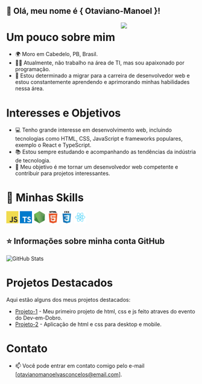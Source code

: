 ## 💜 Olá, meu nome é <strong>{ Otaviano-Manoel }!</strong>

<img src="https://raw.githubusercontent.com/MicaelliMedeiros/micaellimedeiros/master/image/computer-illustration.png" min-width="400px" max-width="400px" width="200px" align="right">

# Um pouco sobre mim

- 🌍 Moro em Cabedelo, PB, Brasil.
- 👨‍💼 Atualmente, não trabalho na área de TI, mas sou apaixonado por programação.
- 🚀 Estou determinado a migrar para a carreira de desenvolvedor web e estou constantemente aprendendo e aprimorando minhas habilidades nessa área.

# Interesses e Objetivos

- 💻 Tenho grande interesse em desenvolvimento web, incluindo tecnologias como HTML, CSS, JavaScript e frameworks populares, exemplo o React e TypeScript.
- 📚 Estou sempre estudando e acompanhando as tendências da indústria de tecnologia.
- 🌟 Meu objetivo é me tornar um desenvolvedor web competente e contribuir para projetos interessantes.


# 🚀 Minhas Skills

<code><img height="32" src="https://raw.githubusercontent.com/github/explore/80688e429a7d4ef2fca1e82350fe8e3517d3494d/topics/javascript/javascript.png" alt="Javascript"/></code>
<code><img height="32" src="https://raw.githubusercontent.com/github/explore/80688e429a7d4ef2fca1e82350fe8e3517d3494d/topics/typescript/typescript.png" alt="Typescript"/></code>
<code><img height="32" src="https://raw.githubusercontent.com/github/explore/80688e429a7d4ef2fca1e82350fe8e3517d3494d/topics/nodejs/nodejs.png" alt="Nodejs"/></code>
<code><img height="32" src="https://raw.githubusercontent.com/github/explore/80688e429a7d4ef2fca1e82350fe8e3517d3494d/topics/html/html.png" alt="HTML5"/></code>
<code><img height="32" src="https://raw.githubusercontent.com/github/explore/80688e429a7d4ef2fca1e82350fe8e3517d3494d/topics/css/css.png" alt="CSS"/></code>
<code><img height="32" src="https://raw.githubusercontent.com/github/explore/80688e429a7d4ef2fca1e82350fe8e3517d3494d/topics/react/react.png" alt="React"/></code>

## ⭐ Informações sobre minha conta GitHub

![GitHub Stats](https://github-readme-stats.vercel.app/api?username=pmarcelojr&show_icons=true)

# Projetos Destacados

Aqui estão alguns dos meus projetos destacados:

- [Projeto-1](https://github.com/Otaviano-Manoel/Project-One-Piece) - Meu primeiro projeto de html, css e js feito atraves do evento do Dev-em-Dobro.
- [Projeto-2](https://github.com/Otaviano-Manoel/add-card-frontend-mentor) - Aplicação de html e css para desktop e mobile.



# Contato

- 📫 Você pode entrar em contato comigo pelo e-mail [otavianomanoelvasconcelos@email.com].
